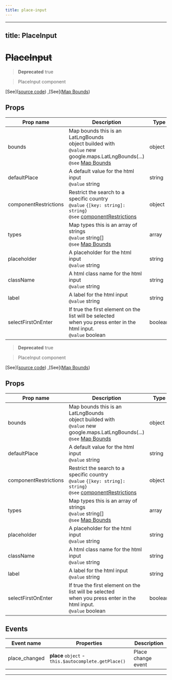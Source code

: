 ```yaml
---
title: place-input
---
```


---
title: PlaceInput
---

  # ~~PlaceInput~~

  > **Deprecated** true

  > PlaceInput component





  [See]([source code](/guide/place-input.html#source-code))
,[See]([Map Bounds](https://developers.google.com/maps/documentation/javascript/places-autocomplete#set-the-bounds-on-creation-of-the-autocomplete-object))




## Props

  | Prop name     | Description | Type      | Values      | Default     |
  | ------------- | ----------- | --------- | ----------- | ----------- |
  | bounds | Map bounds this is an LatLngBounds<br/>object builded with<br/>`@value` new google.maps.LatLngBounds(...)<br/>`@see` [Map Bounds](https://developers.google.com/maps/documentation/javascript/places-autocomplete#set-the-bounds-on-creation-of-the-autocomplete-object) | object | - | undefined |
| defaultPlace | A default value for the html input<br/>`@value` string | string | - | '' |
| componentRestrictions | Restrict the search to a specific country<br/>`@value` `{[key: string]: string}`<br/>`@see` [componentRestrictions](https://developers.google.com/maps/documentation/javascript/places-autocomplete#restrict-the-search-to-a-specific-country) | object | - | null |
| types | Map types this is an array of strings<br/>`@value` string[]<br/>`@see` [Map Bounds](https://developers.google.com/maps/documentation/javascript/places-autocomplete#set-the-bounds-on-creation-of-the-autocomplete-object) | array | - | undefined |
| placeholder | A placeholder for the html input<br/>`@value` string | string | - | undefined |
| className | A html class name for the html input<br/>`@value` string | string | - | undefined |
| label | A label for the html input<br/>`@value` string | string | - | null |
| selectFirstOnEnter | If true the first element on the list will be selected<br/>when you press enter in the html input.<br/>`@value` boolean | boolean | - | false |




  > **Deprecated** true

  > PlaceInput component





  [See]([source code](/guide/place-input.html#source-code))
,[See]([Map Bounds](https://developers.google.com/maps/documentation/javascript/places-autocomplete#set-the-bounds-on-creation-of-the-autocomplete-object))




## Props

  | Prop name     | Description | Type      | Values      | Default     |
  | ------------- | ----------- | --------- | ----------- | ----------- |
  | bounds | Map bounds this is an LatLngBounds<br>object builded with<br/>`@value` new google.maps.LatLngBounds(...)<br/>`@see` [Map Bounds](https://developers.google.com/maps/documentation/javascript/places-autocomplete#set-the-bounds-on-creation-of-the-autocomplete-object) | object | - |  |
| defaultPlace | A default value for the html input<br/>`@value` string | string | - | '' |
| componentRestrictions | Restrict the search to a specific country<br/>`@value` `{[key: string]: string}`<br/>`@see` [componentRestrictions](https://developers.google.com/maps/documentation/javascript/places-autocomplete#restrict-the-search-to-a-specific-country) | object | - | null |
| types | Map types this is an array of strings<br/>`@value` string[]<br/>`@see` [Map Bounds](https://developers.google.com/maps/documentation/javascript/places-autocomplete#set-the-bounds-on-creation-of-the-autocomplete-object) | array | - | [] |
| placeholder | A placeholder for the html input<br/>`@value` string | string | - |  |
| className | A html class name for the html input<br/>`@value` string | string | - |  |
| label | A label for the html input<br/>`@value` string | string | - | null |
| selectFirstOnEnter | If true the first element on the list will be selected<br>when you press enter in the html input.<br/>`@value` boolean | boolean | - | false |




## Events

  | Event name     | Properties     | Description  |
  | -------------- |--------------- | -------------|
  | place_changed | **place** `object` - `this.$autocomplete.getPlace()` | Place change event



  ---






